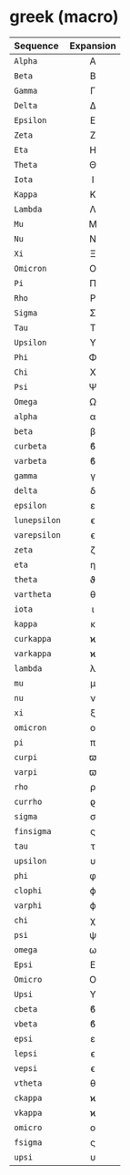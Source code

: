 # greek (macro)
| Sequence | Expansion |
| :------- | :-------: |
| ``Alpha`` | Α |
| ``Beta`` | Β |
| ``Gamma`` | Γ |
| ``Delta`` | Δ |
| ``Epsilon`` | Ε |
| ``Zeta`` | Ζ |
| ``Eta`` | Η |
| ``Theta`` | Θ |
| ``Iota`` | Ι |
| ``Kappa`` | Κ |
| ``Lambda`` | Λ |
| ``Mu`` | Μ |
| ``Nu`` | Ν |
| ``Xi`` | Ξ |
| ``Omicron`` | Ο |
| ``Pi`` | Π |
| ``Rho`` | Ρ |
| ``Sigma`` | Σ |
| ``Tau`` | Τ |
| ``Upsilon`` | Υ |
| ``Phi`` | Φ |
| ``Chi`` | Χ |
| ``Psi`` | Ψ |
| ``Omega`` | Ω |
| ``alpha`` | α |
| ``beta`` | β |
| ``curbeta`` | ϐ |
| ``varbeta`` | ϐ |
| ``gamma`` | γ |
| ``delta`` | δ |
| ``epsilon`` | ε |
| ``lunepsilon`` | ϵ |
| ``varepsilon`` | ϵ |
| ``zeta`` | ζ |
| ``eta`` | η |
| ``theta`` | ϑ |
| ``vartheta`` | θ |
| ``iota`` | ι |
| ``kappa`` | κ |
| ``curkappa`` | ϰ |
| ``varkappa`` | ϰ |
| ``lambda`` | λ |
| ``mu`` | μ |
| ``nu`` | ν |
| ``xi`` | ξ |
| ``omicron`` | ο |
| ``pi`` | π |
| ``curpi`` | ϖ |
| ``varpi`` | ϖ |
| ``rho`` | ρ |
| ``currho`` | ϱ |
| ``sigma`` | σ |
| ``finsigma`` | ς |
| ``tau`` | τ |
| ``upsilon`` | υ |
| ``phi`` | φ |
| ``clophi`` | ϕ |
| ``varphi`` | ϕ |
| ``chi`` | χ |
| ``psi`` | ψ |
| ``omega`` | ω |
| ``Epsi`` | Ε |
| ``Omicro`` | Ο |
| ``Upsi`` | Υ |
| ``cbeta`` | ϐ |
| ``vbeta`` | ϐ |
| ``epsi`` | ε |
| ``lepsi`` | ϵ |
| ``vepsi`` | ϵ |
| ``vtheta`` | θ |
| ``ckappa`` | ϰ |
| ``vkappa`` | ϰ |
| ``omicro`` | ο |
| ``fsigma`` | ς |
| ``upsi`` | υ |

